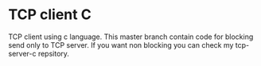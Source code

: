 # TCP client C

TCP client using c language. This master branch contain code for blocking send only to TCP server. If you want non blocking you can check my tcp-server-c repsitory.
